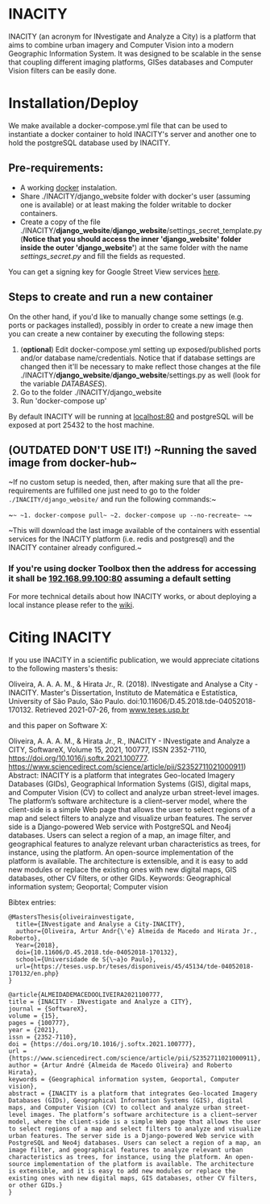 # INACITY

INACITY (an acronym for INvestigate and Analyze a City) is a platform that aims to combine urban imagery and Computer Vision into a modern Geographic Information System. It was designed to be scalable in the sense that coupling different imaging platforms, GISes databases and Computer Vision filters can be easily done.

# Installation/Deploy

We make available a docker-compose.yml file that can be used to instantiate a docker container to hold INACITY's server and another one to hold the postgreSQL database used by INACITY.

## Pre-requirements:

- A working [docker](https://www.docker.com/) instalation.
- Share ./INACITY/django_website folder with docker's user (assuming one is available) or at least making the folder writable to docker containers.
- Create a copy of the file ./INACITY/**django_website**/**django_website**/settings_secret_template.py (**Notice that you should access the inner 'django_website' folder inside the outer 'django_website'**) at the same folder with the name *settings_secret.py* and fill the fields as requested.

You can get a signing key for Google Street View services [here](https://developers.google.com/maps/documentation/streetview/get-api-key).

## Steps to create and run a new container

On the other hand, if you'd like to manually change some settings (e.g. ports or packages installed), possibly in order to create a new image then you can create a new container by executing the following steps:

1. (**optional**) Edit docker-compose.yml setting up exposed/published ports and/or database name/credentials. Notice that if database settings  are changed then it'll be necessary to make reflect those changes at the file ./INACITY/**django_website**/**django_website**/settings.py as well (look for the variable *DATABASES*).
2. Go to the folder ./INACITY/django_website
3. Run 'docker-compose up'

By default INACITY will be running at [localhost:80](http://localhost:80) and postgreSQL will be exposed at port 25432 to the host machine.

## (OUTDATED DON'T USE IT!) ~Running the saved image from docker-hub~

~If no custom setup is needed, then, after making sure that all the pre-requirements are fulfilled one just need to go to the folder `./INACITY/django_website/` and run the following commands:~

~```~
~1. docker-compose pull~
~2. docker-compose up --no-recreate~
~```~ 

~This will download the last image available of the containers with essential services for the INACITY platform (i.e. redis and postgresql) and the INACITY container already configured.~

### If you're using docker Toolbox then the address for accessing it shall be [192.168.99.100:80](http://192.168.99.100:80) assuming a default setting

For more technical details about how INACITY works, or about deploying a local instance please refer to the [wiki](https://github.com/arturandre/INACITY/wiki).

# Citing INACITY

If you use INACITY in a scientific publication, we would appreciate citations to the following masters's thesis:

Oliveira, A. A. A. M., & Hirata Jr., R.  (2018). INvestigate and Analyse a City - INACITY. Master's Dissertation, Instituto de Matemática e Estatística, University of São Paulo, São Paulo. doi:10.11606/D.45.2018.tde-04052018-170132. Retrieved 2021-07-26, from www.teses.usp.br

and this paper on Software X:

Oliveira, A. A. A. M., & Hirata Jr., R., INACITY - INvestigate and Analyze a CITY, SoftwareX, Volume 15, 2021, 100777, ISSN 2352-7110, https://doi.org/10.1016/j.softx.2021.100777. https://www.sciencedirect.com/science/article/pii/S2352711021000911) Abstract: INACITY is a platform that integrates Geo-located Imagery Databases (GIDs), Geographical Information Systems (GIS), digital maps, and Computer Vision (CV) to collect and analyze urban street-level images. The platform’s software architecture is a client–server model, where the client-side is a simple Web page that allows the user to select regions of a map and select filters to analyze and visualize urban features. The server side is a Django-powered Web service with PostgreSQL and Neo4j databases. Users can select a region of a map, an image filter, and geographical features to analyze relevant urban characteristics as trees, for instance, using the platform. An open-source implementation of the platform is available. The architecture is extensible, and it is easy to add new modules or replace the existing ones with new digital maps, GIS databases, other CV filters, or other GIDs. Keywords: Geographical information system; Geoportal; Computer vision


Bibtex entries:

```
@MastersThesis{oliveirainvestigate,
  title={INvestigate and Analyse a City-INACITY},
  author={Oliveira, Artur Andr{\'e} Almeida de Macedo and Hirata Jr., Roberto},
  Year={2018},
  doi={10.11606/D.45.2018.tde-04052018-170132},
  school={Universidade de S{\~a}o Paulo},
  url={https://teses.usp.br/teses/disponiveis/45/45134/tde-04052018-170132/en.php}
}

@article{ALMEIDADEMACEDOOLIVEIRA2021100777,
title = {INACITY - INvestigate and Analyze a CITY},
journal = {SoftwareX},
volume = {15},
pages = {100777},
year = {2021},
issn = {2352-7110},
doi = {https://doi.org/10.1016/j.softx.2021.100777},
url = {https://www.sciencedirect.com/science/article/pii/S2352711021000911},
author = {Artur André {Almeida de Macedo Oliveira} and Roberto Hirata},
keywords = {Geographical information system, Geoportal, Computer vision},
abstract = {INACITY is a platform that integrates Geo-located Imagery Databases (GIDs), Geographical Information Systems (GIS), digital maps, and Computer Vision (CV) to collect and analyze urban street-level images. The platform’s software architecture is a client–server model, where the client-side is a simple Web page that allows the user to select regions of a map and select filters to analyze and visualize urban features. The server side is a Django-powered Web service with PostgreSQL and Neo4j databases. Users can select a region of a map, an image filter, and geographical features to analyze relevant urban characteristics as trees, for instance, using the platform. An open-source implementation of the platform is available. The architecture is extensible, and it is easy to add new modules or replace the existing ones with new digital maps, GIS databases, other CV filters, or other GIDs.}
}
```
